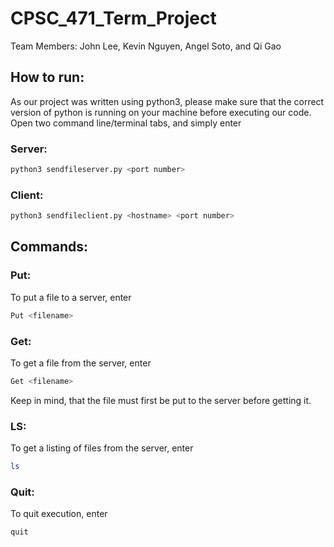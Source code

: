 # CPSC_471_Term_Project

Team Members:
John Lee, Kevin Nguyen, Angel Soto, and Qi Gao


## How to run:
As our project was written using python3, please make sure that the correct version of python is running 
on your machine before executing our code. 
Open two command line/terminal tabs, and simply enter 


### Server:

```bash
python3 sendfileserver.py <port number>
```

### Client:
```bash
python3 sendfileclient.py <hostname> <port number>
```

## Commands:

### Put:
To put a file to a server, enter
```bash
Put <filename>
```


### Get:
To get a file from the server, enter
```bash
Get <filename>
```
Keep in mind, that the file must first be put to the server before getting it.


### LS:
To get a listing of files from the server, enter
```bash
ls
```

### Quit:
To quit execution, enter
```bash
quit
```

